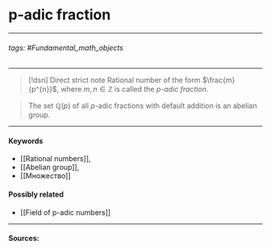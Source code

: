# p-adic fraction
***
###### tags: #Fundamental_math_objects 
***
>[!dsn] Direct strict note
>Rational number of the form $\frac{m}{p^{n}}$, where $m,n\in\mathbb{Z}$ is called the $p$*-adic fraction*.

>The set $\mathbb{Q}(p)$ of all $p$-adic fractions with default addition is an abelian group.

***
#### Keywords
- [[Rational numbers]],
- [[Abelian group]],
- [[Множество]]
#### Possibly related
- [[Field of p-adic numbers]]
***
#### Sources: